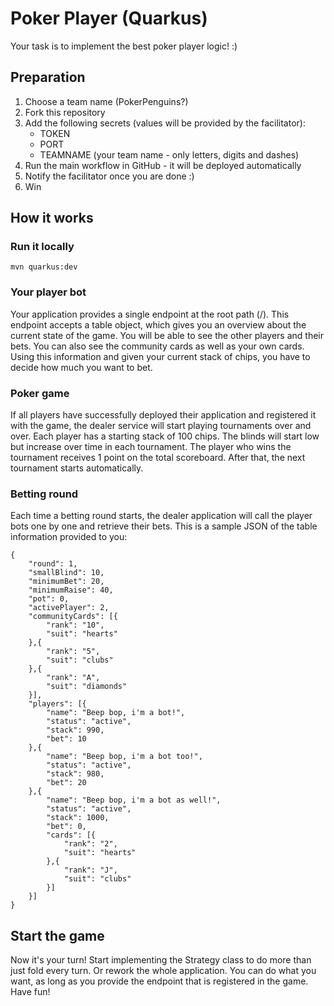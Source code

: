 # Poker Player (Quarkus)

Your task is to implement the best poker player logic! :)

## Preparation
1. Choose a team name (PokerPenguins?)
2. Fork this repository
3. Add the following secrets (values will be provided by the facilitator):
   * TOKEN
   * PORT
   * TEAMNAME (your team name - only letters, digits and dashes)
4. Run the main workflow in GitHub - it will be deployed automatically
5. Notify the facilitator once you are done :)
6. Win


## How it works
### Run it locally
```mvn quarkus:dev```

### Your player bot
Your application provides a single endpoint at the root path (/).
This endpoint accepts a table object, which gives you an overview about the
current state of the game.
You will be able to see the other players and their bets. You can also see
the community cards as well as your own cards. Using this information and given
your current stack of chips, you have to decide how much you want to bet.

### Poker game
If all players have successfully deployed their application and registered it
with the game, the dealer service will start playing tournaments over and over.
Each player has a starting stack of 100 chips. The blinds will start low but increase over time in each tournament.
The player who wins the tournament receives 1 point on the total scoreboard.
After that, the next tournament starts automatically.

### Betting round
Each time a betting round starts, the dealer application will call the player bots one by one and
retrieve their bets. This is a sample JSON of the table information provided to you:
```
{
	"round": 1,
	"smallBlind": 10,
	"minimumBet": 20,
	"minimumRaise": 40,
	"pot": 0,
	"activePlayer": 2,
	"communityCards": [{
		"rank": "10",
		"suit": "hearts"
	},{
		"rank": "5",
		"suit": "clubs"
	},{
		"rank": "A",
		"suit": "diamonds"
	}],
	"players": [{
		"name": "Beep bop, i'm a bot!",
		"status": "active",
		"stack": 990,
		"bet": 10
	},{
		"name": "Beep bop, i'm a bot too!",
		"status": "active",
		"stack": 980,
		"bet": 20
	},{
		"name": "Beep bop, i'm a bot as well!",
		"status": "active",
		"stack": 1000,
		"bet": 0,
		"cards": [{
			"rank": "2",
			"suit": "hearts"
		},{
			"rank": "J",
			"suit": "clubs"
		}]
	}]
}
```
## Start the game
Now it's your turn! Start implementing the Strategy class to do more than just fold every turn.
Or rework the whole application. You can do what you want, as long as you provide the endpoint that is registered in the game.
Have fun!